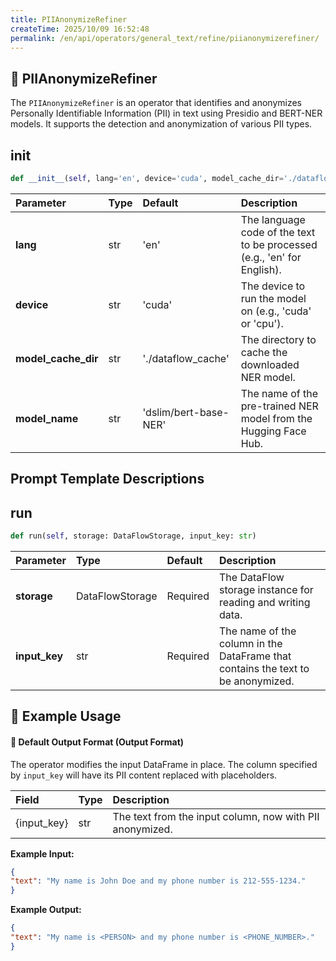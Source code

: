 ```yaml
---
title: PIIAnonymizeRefiner
createTime: 2025/10/09 16:52:48
permalink: /en/api/operators/general_text/refine/piianonymizerefiner/
---
```


## 📘 PIIAnonymizeRefiner
The `PIIAnonymizeRefiner` is an operator that identifies and anonymizes Personally Identifiable Information (PII) in text using Presidio and BERT-NER models. It supports the detection and anonymization of various PII types.

## __init__
```python
def __init__(self, lang='en', device='cuda', model_cache_dir='./dataflow_cache', model_name='dslim/bert-base-NER')
```
| Parameter | Type | Default | Description |
| :--- | :--- | :--- | :--- |
| **lang** | str | 'en' | The language code of the text to be processed (e.g., 'en' for English). |
| **device** | str | 'cuda' | The device to run the model on (e.g., 'cuda' or 'cpu'). |
| **model_cache_dir** | str | './dataflow_cache' | The directory to cache the downloaded NER model. |
| **model_name** | str | 'dslim/bert-base-NER' | The name of the pre-trained NER model from the Hugging Face Hub. |

## Prompt Template Descriptions

## run
```python
def run(self, storage: DataFlowStorage, input_key: str)
```
| Parameter | Type | Default | Description |
| :--- | :--- | :--- | :--- |
| **storage** | DataFlowStorage | Required | The DataFlow storage instance for reading and writing data. |
| **input_key** | str | Required | The name of the column in the DataFrame that contains the text to be anonymized. |

## 🧠 Example Usage

#### 🧾 Default Output Format (Output Format)
The operator modifies the input DataFrame in place. The column specified by `input_key` will have its PII content replaced with placeholders.

| Field | Type | Description |
| :--- | :--- | :--- |
| {input_key} | str | The text from the input column, now with PII anonymized. |

**Example Input:**
```json
{
"text": "My name is John Doe and my phone number is 212-555-1234."
}
```
**Example Output:**
```json
{
"text": "My name is <PERSON> and my phone number is <PHONE_NUMBER>."
}
```
